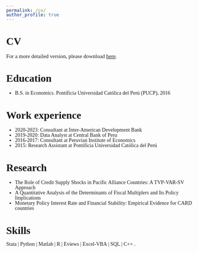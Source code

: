 ```yaml
---
permalink: /cv/
author_profile: true
---
```


<head>
  <link rel="stylesheet" type="text/css" href="https://cdn.jsdelivr.net/gh/aaaakshat/cm-web-fonts@latest/fonts.css">
  <style>
    body {
      font-family: "Computer Modern Serif", Typewriter;
    }
  </style>
</head>



<style>
  p {
    line-height: 0.5;
  }
  .section2 {
    line-height: 0.5;
  }
  * {
        line-height: 1; /* Adjust the value as desired */
    } 
</style>


# CV

<p style="font-size: 1.05em;">For a more detailed version, please download <a href='https://carlosguevara1.github.io/files/CV.pdf' target="_blank">here</a>.</p>

# Education
* B.S. in Economics. Pontificia Universidad Católica del Perú (PUCP), 2016 
<!---* Master Economics (PUCP). Thesis pending. Expected: Dec-2023-->

# Work experience
* 2020-2023: Consultant at Inter-American Development Bank
* 2019-2020: Data Analyst at Central Bank of Peru
* 2016-2017: Consultant at Peruvian Institute of Economics
* 2015: Research Assistant at Pontificia Universidad Católica del Perú
  
# Research
* The Role of Credit Supply Shocks in Pacific Alliance Countries: A TVP-VAR-SV Approach
* A Quantitative Analysis of the Determinants of Fiscal Multiplers and Its Policy Implications
* Monetary Policy Interest Rate and Financial Stability: Empirical Evidence for CARD countries


# Skills
<p>Stata | Python | Matlab | R | Eviews | Excel-VBA | SQL | C++ .</p>

<!---{:.section2}-->

<!---
<style>
.skills-list {
  font-size: 15px;
}
</style>


<p style="font-size: 18px; font-weight: bold;">Skills</p>

<ul class="skills-list">
  <li>Matlab - Advanced</li>
  <li>Stata - Advanced</li>
  <li>Python - Advanced</li>
  <li>Excel/VBA - Advanced</li>
  <li>Eviews - Advanced</li>
  <li>R - Intermediate</li>
  <li>SQL - Intermediate</li>
  <li>Julia - Basic</li>
  <li>C++ - Basic</li>
</ul>
-->